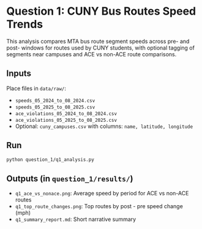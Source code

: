 # Question 1: CUNY Bus Routes Speed Trends

This analysis compares MTA bus route segment speeds across pre- and post- windows for routes used by CUNY students, with optional tagging of segments near campuses and ACE vs non-ACE route comparisons.

## Inputs

Place files in `data/raw/`:

- `speeds_05_2024_to_08_2024.csv`
- `speeds_05_2025_to_08_2025.csv`
- `ace_violations_05_2024_to_08_2024.csv`
- `ace_violations_05_2025_to_08_2025.csv`
- Optional: `cuny_campuses.csv` with columns: `name, latitude, longitude`

## Run

```bash
python question_1/q1_analysis.py
```

## Outputs (in `question_1/results/`)

- `q1_ace_vs_nonace.png`: Average speed by period for ACE vs non-ACE routes
- `q1_top_route_changes.png`: Top routes by post - pre speed change (mph)
- `q1_summary_report.md`: Short narrative summary
